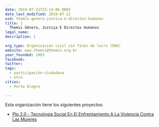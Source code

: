 ```yaml
---
date: 2019-07-21T23:14:06.000Z
date_last_modified: 2019-07-21
uid: themis-genero-justica-e-direitos-humanos
title: |
  Themis Gênero, Justiça E Direitos Humanos
legal_name: 
description: |
  
org_type: Organización civil sin fines de lucro (ONG)
website: www.themis@themis.org.br
year_founded: 1993
facebook: 
twitter: 
tags:
  - participación-ciudadana
  - otro
cities: 
  - Porto Alegre

---
```


Esta organización tiene los siguientes proyectos:

- [Plp 2.0 - Tecnología Social En El Enfrentamiento A La Violencia Contra Las Mujeres](/proyectos/plp-2-0-tecnologia-social-en-el-enfrentamiento-a-la-violencia-contra-las-mujeres)
